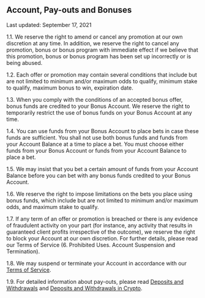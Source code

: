 ## Account, Pay-outs and Bonuses

<Version>Last updated: September 17, 2021</Version>

1.1.  We reserve the right to amend or cancel any promotion at our own discretion at any time. In addition, we reserve the right to cancel any promotion, bonus or bonus program with immediate effect if we believe that this promotion, bonus or bonus program has been set up incorrectly or is being abused.

1.2.  Each offer or promotion may contain several conditions that include but are not limited to minimum and/or maximum odds to qualify, minimum stake to qualify, maximum bonus to win, expiration date.

1.3.  When you comply with the conditions of an accepted bonus offer, bonus funds are credited to your Bonus Account. We reserve the right to temporarily restrict the use of bonus funds on your Bonus Account at any time.

1.4.  You can use funds from your Bonus Account to place bets in case these funds are sufficient. You shall not use both bonus funds and funds from your Account Balance at a time to place a bet. You must choose either funds from your Bonus Account or funds from your Account Balance to place a bet.

1.5.  We may insist that you bet a certain amount of funds from your Account Balance before you can bet with any bonus funds credited to your Bonus Account.

1.6.  We reserve the right to impose limitations on the bets you place using bonus funds, which include but are not limited to minimum and/or maximum odds, and maximum stake to qualify.
    
1.7.  If any term of an offer or promotion is breached or there is any evidence of fraudulent activity on your part (for instance, any activity that results in guaranteed client profits irrespective of the outcome), we reserve the right to block your Account at our own discretion. For further details, please read our Terms of Service (6. Prohibited Uses. Account Suspension and Termination).

1.8. We may suspend or terminate your Account in accordance with our [Terms of Service](https://odds96.com/en/sports/documents/terms_of_service).

1.9. For detailed information about pay-outs, please read [Deposits and Withdrawals](https://odds96.com/en/sports/documents/deposits_and_withdrawals) and [Deposits and Withdrawals in Crypto](https://odds96.com/en/sports/documents/deposits_and_withdrawals_in_crypto).


<!--stackedit_data:
eyJoaXN0b3J5IjpbMjQzMjg4OTU0LDU1MjgyOTIyMSw3MDU2Mz
EzOTJdfQ==
-->